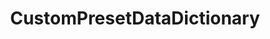 ---
layout: default
title: CustomPresetDataDictionary
nav_order: 3
has_children: false
parent: Data Types
grand_parent: V2.0.0 Documentation
permalink: /docs/v2_0_0/datatypes/CustomPresetDataDictionary
---